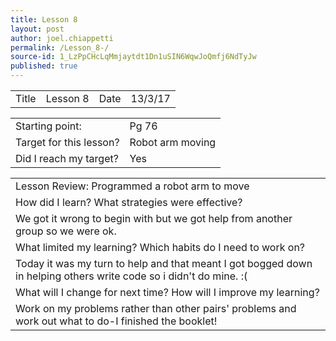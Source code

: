 ```yaml
---
title: Lesson 8
layout: post
author: joel.chiappetti
permalink: /Lesson_8-/
source-id: 1_LzPpCHcLqMmjaytdt1Dn1uSIN6WqwJoQmfj6NdTyJw
published: true
---
```

<table>
  <tr>
    <td>Title</td>
    <td>
          Lesson 8</td>
    <td>Date</td>
    <td>
      13/3/17</td>
  </tr>
</table>


<table>
  <tr>
    <td>Starting point:</td>
    <td>Pg 76</td>
  </tr>
  <tr>
    <td>Target for this lesson?</td>
    <td>Robot arm moving
</td>
  </tr>
  <tr>
    <td>Did I reach my target? </td>
    <td> Yes
</td>
  </tr>
</table>


<table>
  <tr>
    <td>Lesson Review: Programmed a robot arm to move</td>
  </tr>
  <tr>
    <td>How did I learn? What strategies were effective? </td>
  </tr>
  <tr>
    <td>We got it wrong to begin with but we got help from another group so we were ok.</td>
  </tr>
  <tr>
    <td>What limited my learning? Which habits do I need to work on? </td>
  </tr>
  <tr>
    <td>Today it was my turn to help and that meant I got bogged down in helping others write code so i didn't do mine. :(
</td>
  </tr>
  <tr>
    <td>What will I change for next time? How will I improve my learning?</td>
  </tr>
  <tr>
    <td>Work on my problems rather than other pairs' problems and work out what to do-I finished the booklet!</td>
  </tr>
</table>


